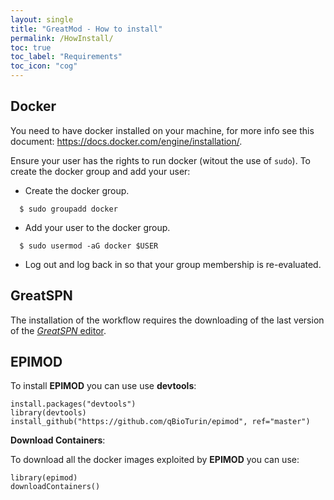 ```yaml
---
layout: single
title: "GreatMod - How to install"
permalink: /HowInstall/
toc: true
toc_label: "Requirements"
toc_icon: "cog"
---
```


## Docker

You need to have docker installed on your machine, for more info see this document:
https://docs.docker.com/engine/installation/.

Ensure your user has the rights to run docker (witout the use of ```sudo```). To create the docker group and add your user:

* Create the docker group.

```
  $ sudo groupadd docker
```
* Add your user to the docker group.

```
  $ sudo usermod -aG docker $USER
```
* Log out and log back in so that your group membership is re-evaluated.


## GreatSPN
The installation of the workflow requires the downloading of the last version of the [*GreatSPN* editor](https://github.com/greatspn/SOURCES/blob/master/docs/INSTALL.md).

## EPIMOD
To install **EPIMOD** you can use use **devtools**:

```
install.packages("devtools")
library(devtools)
install_github("https://github.com/qBioTurin/epimod", ref="master")
```

**Download Containers**:

To download all the docker images exploited by **EPIMOD**  you can use:

```
library(epimod)
downloadContainers()
```

